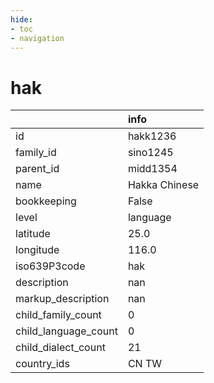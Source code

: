 ```yaml
---
hide:
- toc
- navigation
---
```

# hak
|                      | info          |
|:---------------------|:--------------|
| id                   | hakk1236      |
| family_id            | sino1245      |
| parent_id            | midd1354      |
| name                 | Hakka Chinese |
| bookkeeping          | False         |
| level                | language      |
| latitude             | 25.0          |
| longitude            | 116.0         |
| iso639P3code         | hak           |
| description          | nan           |
| markup_description   | nan           |
| child_family_count   | 0             |
| child_language_count | 0             |
| child_dialect_count  | 21            |
| country_ids          | CN TW         |